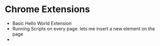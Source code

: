 # Chrome Extensions
- Basic Hello World Extension
- Running Scripts on every page: lets me insert a new element on the page
- 